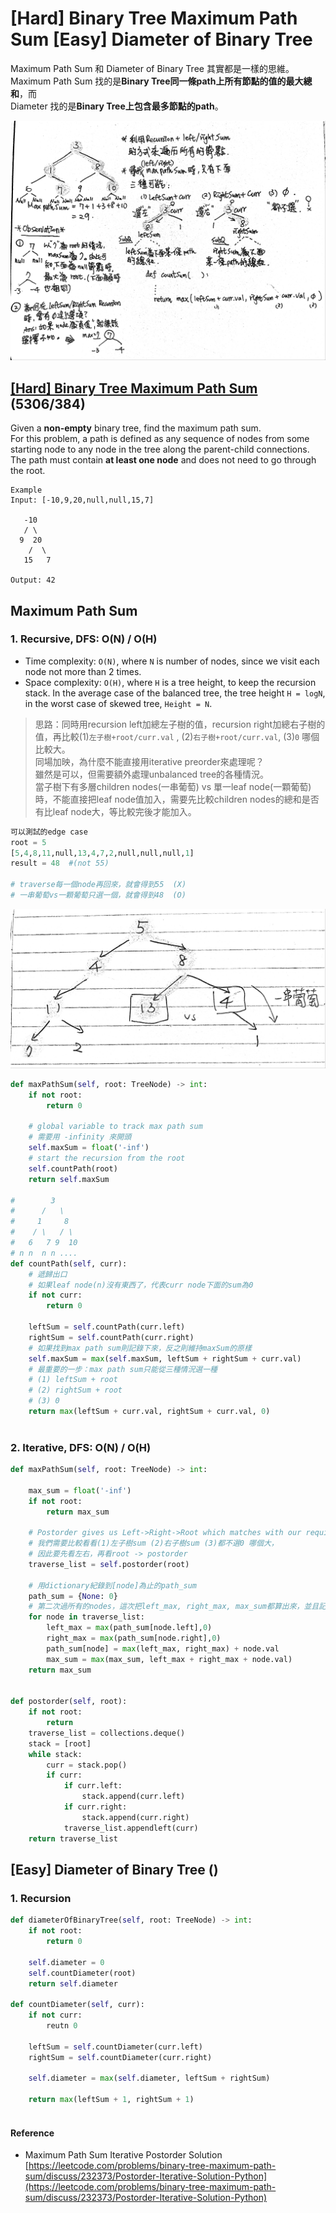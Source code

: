 # \[Hard\] Binary Tree Maximum Path Sum \[Easy\] Diameter of Binary Tree

Maximum Path Sum 和 Diameter of Binary Tree 其實都是一樣的思維。  
Maximum Path Sum 找的是**Binary Tree同一條path上所有節點的值的最大總和**，而  
Diameter 找的是**Binary Tree上包含最多節點的path**。

![](../../.gitbook/assets/maxpathsum.jpg)

## [\[Hard\] Binary Tree Maximum Path Sum](https://leetcode.com/problems/binary-tree-maximum-path-sum/)          \(5306/384\)

Given a **non-empty** binary tree, find the maximum path sum.  
For this problem, a path is defined as any sequence of nodes from some starting node to any node in the tree along the parent-child connections.   
The path must contain **at least one node** and does not need to go through the root.

```text
Example
Input: [-10,9,20,null,null,15,7]

   -10
   / \
  9  20
    /  \
   15   7

Output: 42
```

## Maximum Path Sum

### 1. Recursive, DFS:   O\(N\) / O\(H\)

* Time complexity: `O(N)`, where `N` is number of nodes, since we visit each node not more than 2 times.
* Space complexity: `O(H)`, where `H` is a tree height, to keep the recursion stack. In the average case of the balanced tree, the tree height `H = logN`, in the worst case of skewed tree, `Height = N`.

> 思路：同時用recursion left加總左子樹的值，recursion right加總右子樹的值，再比較\(1\)`左子樹+root/curr.val` , \(2\)`右子樹+root/curr.val`, \(3\)`0` 哪個比較大。  
> 同場加映，為什麼不能直接用iterative preorder來處理呢？  
> 雖然是可以，但需要額外處理unbalanced tree的各種情況。  
> 當子樹下有多層children nodes\(一串葡萄\) vs 單一leaf node\(一顆葡萄\) 時，不能直接把leaf node值加入，需要先比較children nodes的總和是否有比leaf node大，等比較完後才能加入。

```python
可以測試的edge case
root = 5
[5,4,8,11,null,13,4,7,2,null,null,null,1]
result = 48  #(not 55)

# traverse每一個node再回來，就會得到55  (X)
# 一串葡萄vs一顆葡萄只選一個，就會得到48  (O)
```

![](../../.gitbook/assets/max_path_sum.jpg)

```python
def maxPathSum(self, root: TreeNode) -> int:
    if not root:
        return 0
        
    # global variable to track max path sum
    # 需要用 -infinity 來開頭
    self.maxSum = float('-inf')
    # start the recursion from the root
    self.countPath(root)
    return self.maxSum
    
#        3
#      /   \
#     1     8
#    / \   / \
#   6   7 9  10
# n n  n n ....
def countPath(self, curr):
    # 遞歸出口
    # 如果leaf node(n)沒有東西了，代表curr node下面的sum為0
    if not curr:
        return 0
        
    leftSum = self.countPath(curr.left)
    rightSum = self.countPath(curr.right)
    # 如果找到max path sum則記錄下來，反之則維持maxSum的原樣
    self.maxSum = max(self.maxSum, leftSum + rightSum + curr.val)
    # 最重要的一步：max path sum只能從三種情況選一種
    # (1) leftSum + root
    # (2) rightSum + root
    # (3) 0
    return max(leftSum + curr.val, rightSum + curr.val, 0)
    
```

### 2. Iterative, DFS: O\(N\) / O\(H\)

```python
def maxPathSum(self, root: TreeNode) -> int:

    max_sum = float('-inf')
    if not root:
        return max_sum
    
    # Postorder gives us Left->Right->Root which matches with our requirement
    # 我們需要比較看看(1)左子樹sum (2)右子樹sum (3)都不選0 哪個大，
    # 因此要先看左右，再看root -> postorder
    traverse_list = self.postorder(root)
    
    # 用dictionary紀錄到[node]為止的path_sum
    path_sum = {None: 0}
    # 第二次過所有的nodes，這次把left_max, right_max, max_sum都算出來，並且記錄到path_sum上。
    for node in traverse_list:
        left_max = max(path_sum[node.left],0)
        right_max = max(path_sum[node.right],0)
        path_sum[node] = max(left_max, right_max) + node.val
        max_sum = max(max_sum, left_max + right_max + node.val)       
    return max_sum


def postorder(self, root):
    if not root:
        return
    traverse_list = collections.deque()
    stack = [root]
    while stack:
        curr = stack.pop()
        if curr:
            if curr.left:
                stack.append(curr.left)
            if curr.right:
                stack.append(curr.right)
            traverse_list.appendleft(curr)
    return traverse_list
```

## \[Easy\] Diameter of Binary Tree      \(\)

### 1. Recursion

```python
def diameterOfBinaryTree(self, root: TreeNode) -> int:
    if not root:
        return 0
        
    self.diameter = 0
    self.countDiameter(root)
    return self.diameter
    
def countDiameter(self, curr):
    if not curr:
        reutn 0
    
    leftSum = self.countDiameter(curr.left)
    rightSum = self.countDiameter(curr.right)
    
    self.diameter = max(self.diameter, leftSum + rightSum)
    
    return max(leftSum + 1, rightSum + 1)
    
```

#### Reference

* Maximum Path Sum Iterative Postorder Solution [https://leetcode.com/problems/binary-tree-maximum-path-sum/discuss/232373/Postorder-Iterative-Solution-Python](https://leetcode.com/problems/binary-tree-maximum-path-sum/discuss/232373/Postorder-Iterative-Solution-Python)

